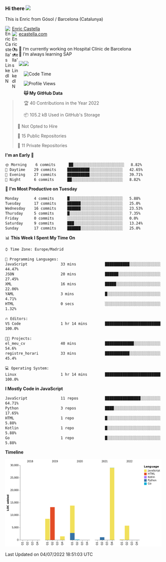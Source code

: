 ### Hi there <img src="https://media.giphy.com/media/hvRJCLFzcasrR4ia7z/giphy.gif" width="25px">

This is Enric from Gósol / Barcelona (Catalunya) 

<a href="https://www.linkedin.com/in/enric-castella/">
  <img align="left" alt="Enric Castella's LinkedIN" width="22px" src="https://raw.githubusercontent.com/peterthehan/peterthehan/master/assets/linkedin.svg" />
  Enric Castella
</a><br>

<a href="https://www.linkedin.com/in/enric-castella/">
  <img align="left" alt="Enric Castella's LinkedIN" width="22px" src="https://cdn-icons-png.flaticon.com/128/2034/2034607.png" />
  ecastella.com
</a><br><br>

- 🔭 I’m currently working on Hospital Clínic de Barcelona
- 🌱 I’m always learning SAP

<img align="left" height="170" src="https://github-readme-stats.vercel.app/api/top-langs/?username=enric11&layout=compact">

<img height="170" src="https://github-readme-stats.vercel.app/api?username=enric11&count_private=true&show_icons=true">

<!--START_SECTION:waka-->
![Code Time](http://img.shields.io/badge/Code%20Time-0%20secs-blue)

![Profile Views](http://img.shields.io/badge/Profile%20Views-0-blue)

**🐱 My GitHub Data** 

> 🏆 40 Contributions in the Year 2022
 > 
> 📦 105.2 kB Used in GitHub's Storage 
 > 
> 🚫 Not Opted to Hire
 > 
> 📜 15 Public Repositories 
 > 
> 🔑 11 Private Repositories  
 > 
**I'm an Early 🐤** 

```text
🌞 Morning    6 commits      ██░░░░░░░░░░░░░░░░░░░░░░░   8.82% 
🌆 Daytime    29 commits     ██████████░░░░░░░░░░░░░░░   42.65% 
🌃 Evening    27 commits     ██████████░░░░░░░░░░░░░░░   39.71% 
🌙 Night      6 commits      ██░░░░░░░░░░░░░░░░░░░░░░░   8.82%

```
📅 **I'm Most Productive on Tuesday** 

```text
Monday       4 commits      █░░░░░░░░░░░░░░░░░░░░░░░░   5.88% 
Tuesday      17 commits     ██████░░░░░░░░░░░░░░░░░░░   25.0% 
Wednesday    16 commits     ██████░░░░░░░░░░░░░░░░░░░   23.53% 
Thursday     5 commits      █░░░░░░░░░░░░░░░░░░░░░░░░   7.35% 
Friday       0 commits      ░░░░░░░░░░░░░░░░░░░░░░░░░   0.0% 
Saturday     9 commits      ███░░░░░░░░░░░░░░░░░░░░░░   13.24% 
Sunday       17 commits     ██████░░░░░░░░░░░░░░░░░░░   25.0%

```


📊 **This Week I Spent My Time On** 

```text
⌚︎ Time Zone: Europe/Madrid

💬 Programming Languages: 
JavaScript               33 mins             ███████████░░░░░░░░░░░░░░   44.47% 
JSON                     20 mins             ██████░░░░░░░░░░░░░░░░░░░   27.45% 
XML                      16 mins             █████░░░░░░░░░░░░░░░░░░░░   22.06% 
YAML                     3 mins              █░░░░░░░░░░░░░░░░░░░░░░░░   4.71% 
HTML                     0 secs              ░░░░░░░░░░░░░░░░░░░░░░░░░   1.32%

🔥 Editors: 
VS Code                  1 hr 14 mins        █████████████████████████   100.0%

🐱‍💻 Projects: 
el_meu_cv                40 mins             █████████████░░░░░░░░░░░░   54.6% 
registre_horari          33 mins             ███████████░░░░░░░░░░░░░░   45.4%

💻 Operating System: 
Linux                    1 hr 14 mins        █████████████████████████   100.0%

```

**I Mostly Code in JavaScript** 

```text
JavaScript               11 repos            ████████████████░░░░░░░░░   64.71% 
Python                   3 repos             ████░░░░░░░░░░░░░░░░░░░░░   17.65% 
HTML                     1 repo              █░░░░░░░░░░░░░░░░░░░░░░░░   5.88% 
Kotlin                   1 repo              █░░░░░░░░░░░░░░░░░░░░░░░░   5.88% 
Go                       1 repo              █░░░░░░░░░░░░░░░░░░░░░░░░   5.88%

```


**Timeline**

![Chart not found](https://raw.githubusercontent.com/enric11/enric11/main/charts/bar_graph.png) 


 Last Updated on 04/07/2022 18:51:03 UTC
<!--END_SECTION:waka-->

<!-- ![](https://visitor-badge.glitch.me/badge?page_id=enric11.enric11) -->
